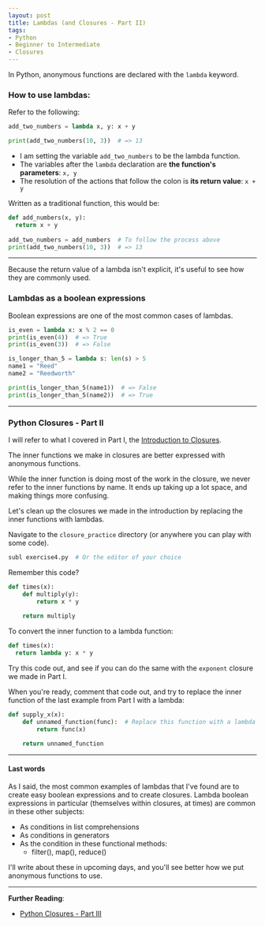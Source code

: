 ```yaml
---
layout: post
title: Lambdas (and Closures - Part II)
tags:
- Python
- Beginner to Intermediate
- Closures
---
```


In Python, anonymous functions are declared with the `lambda` keyword.

### How to use lambdas:

Refer to the following:

```python
add_two_numbers = lambda x, y: x + y

print(add_two_numbers(10, 3))  # => 13
```

- I am setting the variable `add_two_numbers` to be the lambda function.
- The variables after the `lambda` declaration are **the function's parameters**: `x, y`
- The resolution of the actions that follow the colon is **its return value**: `x + y`

Written as a traditional function, this would be:

```python
def add_numbers(x, y):
  return x + y
  
add_two_numbers = add_numbers  # To follow the process above
print(add_two_numbers(10, 3))  # => 13
```

----

Because the return value of a lambda isn't explicit, it's useful to see how they are commonly used.

### Lambdas as a boolean expressions

Boolean expressions are one of the most common cases of lambdas.

```python
is_even = lambda x: x % 2 == 0
print(is_even(4))  # => True
print(is_even(3))  # => False
```

```python
is_longer_than_5 = lambda s: len(s) > 5
name1 = "Reed"
name2 = "Reedworth"

print(is_longer_than_5(name1))  # => False
print(is_longer_than_5(name2))  # => True
```

----

### Python Closures - Part II

I will refer to what I covered in Part I, the [Introduction to Closures](http://reeddunkle.github.io/Intro-Closures-Python/). 

The inner functions we make in closures are better expressed with anonymous functions.

While the inner function is doing most of the work in the closure, we never refer to the inner functions by name.
It ends up taking up a lot space, and making things more confusing.

Let's clean up the closures we made in the introduction by replacing the inner functions with lambdas.

Navigate to the `closure_practice` directory (or anywhere you can play with some code).

```bash
subl exercise4.py  # Or the editor of your choice
```

Remember this code?

```python
def times(x):
    def multiply(y):
        return x * y
        
    return multiply
```

To convert the inner function to a lambda function:

```python
def times(x):
  return lambda y: x * y
```

Try this code out, and see if you can do the same with the `exponent` closure we made in Part I.

When you're ready, comment that code out, and try to replace the inner function
of the last example from Part I with a lambda:

```python
def supply_x(x):
    def unnamed_function(func):  # Replace this function with a lambda
        return func(x)

    return unnamed_function
```

----

#### Last words

As I said, the most common examples of lambdas that I've found are to create easy boolean expressions and to create closures. Lambda boolean expressions in particular (themselves within closures, at times) are common in these other subjects:

- As conditions in list comprehensions
- As conditions in generators
- As the condition in these functional methods:
  - filter(), map(), reduce()

I'll write about these in upcoming days, and you'll see better how we put anonymous functions to use.

----

**Further Reading**:

- [Python Closures - Part III](http://reeddunkle.github.io/Python-Closures-Part-3/)
